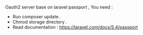 Oauth2 server base on laravel passport , You need : 
 
-   Run composer update .
-   Chmod storage directory .
-   Read documentation : https://laravel.com/docs/5.4/passport